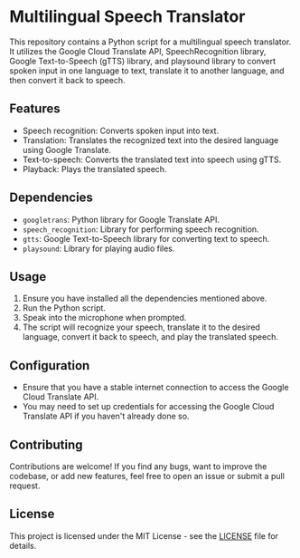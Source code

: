 # Multilingual Speech Translator

This repository contains a Python script for a multilingual speech translator. It utilizes the Google Cloud Translate API, SpeechRecognition library, Google Text-to-Speech (gTTS) library, and playsound library to convert spoken input in one language to text, translate it to another language, and then convert it back to speech.

## Features
- Speech recognition: Converts spoken input into text.
- Translation: Translates the recognized text into the desired language using Google Translate.
- Text-to-speech: Converts the translated text into speech using gTTS.
- Playback: Plays the translated speech.

## Dependencies
- `googletrans`: Python library for Google Translate API.
- `speech_recognition`: Library for performing speech recognition.
- `gtts`: Google Text-to-Speech library for converting text to speech.
- `playsound`: Library for playing audio files.

## Usage
1. Ensure you have installed all the dependencies mentioned above.
2. Run the Python script.
3. Speak into the microphone when prompted.
4. The script will recognize your speech, translate it to the desired language, convert it back to speech, and play the translated speech.

## Configuration
- Ensure that you have a stable internet connection to access the Google Cloud Translate API.
- You may need to set up credentials for accessing the Google Cloud Translate API if you haven't already done so.

## Contributing
Contributions are welcome! If you find any bugs, want to improve the codebase, or add new features, feel free to open an issue or submit a pull request.

## License
This project is licensed under the MIT License - see the [LICENSE](LICENSE) file for details.
